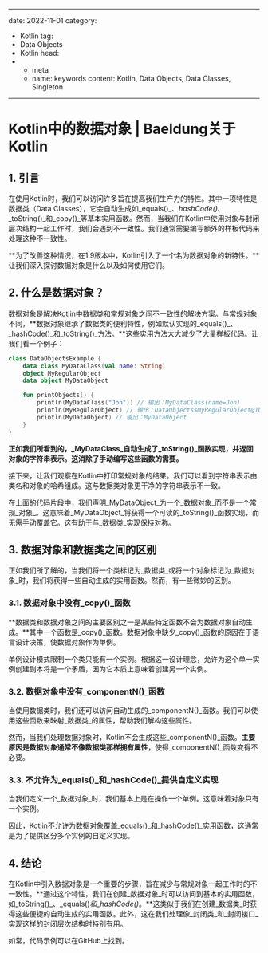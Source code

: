 ---
date: 2022-11-01
category:
  - Kotlin
tag:
  - Data Objects
  - Kotlin
head:
  - - meta
    - name: keywords
      content: Kotlin, Data Objects, Data Classes, Singleton
------
# Kotlin中的数据对象 | Baeldung关于Kotlin

## **1. 引言**

在使用Kotlin时，我们可以访问许多旨在提高我们生产力的特性。其中一项特性是数据类（Data Classes），它会自动生成如_equals()_、_hashCode()_、_toString()_和_copy()_等基本实用函数。然而，当我们在Kotlin中使用对象与封闭层次结构一起工作时，我们会遇到不一致性。我们通常需要编写额外的样板代码来处理这种不一致性。

**为了改善这种情况，在1.9版本中，Kotlin引入了一个名为数据对象的新特性。**让我们深入探讨数据对象是什么以及如何使用它们。

## **2. 什么是数据对象？**

数据对象是解决Kotlin中数据类和常规对象之间不一致性的解决方案。与常规对象不同，**数据对象继承了数据类的便利特性，例如默认实现的_equals()_、_hashCode()_和_toString()_方法。**这些实用方法大大减少了大量样板代码。让我们看一个例子：

```kotlin
class DataObjectsExample {
    data class MyDataClass(val name: String)
    object MyRegularObject
    data object MyDataObject

    fun printObjects() {
        println(MyDataClass("Jon")) // 输出：MyDataClass(name=Jon)
        println(MyRegularObject) // 输出：DataObjects$MyRegularObject@1b6d3586
        println(MyDataObject) // 输出：MyDataObject
    }
}
```

**正如我们所看到的，_MyDataClass_自动生成了_toString()_函数实现，并返回对象的字符串表示。这消除了手动编写这些函数的需要。**

接下来，让我们观察在Kotlin中打印常规对象的结果。我们可以看到字符串表示由类名和对象的哈希组成。这与数据类对象更干净的字符串表示不一致。

在上面的代码片段中，我们声明_MyDataObject_为一个_数据对象_而不是一个常规_对象_。这意味着_MyDataObject_将获得一个可读的_toString()_函数实现，而无需手动覆盖它。这有助于与_数据类_实现保持对称。

## **3. 数据对象和数据类之间的区别**

正如我们所了解的，当我们将一个类标记为_数据类_或将一个对象标记为_数据对象_时，我们将获得一些自动生成的实用函数。然而，有一些微妙的区别。

### **3.1. 数据对象中没有_copy()_函数**

**数据类和数据对象之间的主要区别之一是某些特定函数不会为数据对象自动生成。**其中一个函数是_copy()_函数。数据对象中缺少_copy()_函数的原因在于语言设计决策，使数据对象作为单例。

单例设计模式限制一个类只能有一个实例。根据这一设计理念，允许为这个单一实例创建副本将是一个矛盾，因为它本质上意味着创建另一个实例。

### **3.2. 数据对象中没有_componentN()_函数**

当使用数据类时，我们还可以访问自动生成的_componentN()_函数。我们可以使用这些函数来映射_数据类_的属性，帮助我们解构这些属性。

然而，当我们处理数据对象时，Kotlin不会生成这些_componentN()_函数。**主要原因是数据对象通常不像数据类那样拥有属性**，使得_componentN()_函数变得不必要。

### **3.3. 不允许为_equals()_和_hashCode()_提供自定义实现**

当我们定义一个_数据对象_时，我们基本上是在操作一个单例。这意味着对象只有一个实例。

因此，Kotlin不允许为数据对象覆盖_equals()_和_hashCode()_实用函数，这通常是为了提供区分多个实例的自定义实现。

## **4. 结论**

在Kotlin中引入数据对象是一个重要的步骤，旨在减少与常规对象一起工作时的不一致性。**通过这个特性，我们在创建_数据对象_时可以访问到基本的实用函数，如_toString()_、_equals()_和_hashCode()_。**这类似于我们在创建_数据类_时获得这些便捷的自动生成的实用函数。此外，这在我们处理像_封闭类_和_封闭接口_实现这样的封闭层次结构时特别有用。

如常，代码示例可以在GitHub上找到。
